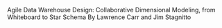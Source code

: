 Agile Data Warehouse Design: Collaborative Dimensional Modeling, from Whiteboard to Star Schema
By Lawrence Carr and Jim Stagnitto

